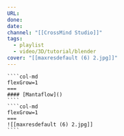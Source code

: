 ```yaml
---
URL: 
done: 
date: 
channel: "[[CrossMind Studio]]"
tags:
  - playlist
  - video/3D/tutorial/blender
cover: "[[maxresdefault (6) 2.jpg]]"
---
```

`````col
````col-md
flexGrow=1
===
#### [Mantaflow]()
````
````col-md
flexGrow=1
===
![[maxresdefault (6) 2.jpg]]
````
`````




